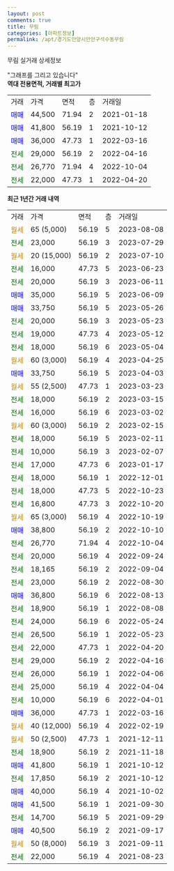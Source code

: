 ```yaml
---
layout: post
comments: true
title: 무림
categories: [아파트정보]
permalink: /apt/경기도안양시만안구석수동무림
---
```


무림 실거래 상세정보

<script type="text/javascript">
  google.charts.load('current', {'packages':['line', 'corechart']});
  google.charts.setOnLoadCallback(drawChart);

  function drawChart() {
    var data = new google.visualization.DataTable();
    data.addColumn('date', '거래일');
    data.addColumn('number', "매매");
    data.addColumn('number', "전세");
    data.addColumn('number', "전매");

    data.addRows([[new Date(Date.parse("2023-08-08")), null, null, null], [new Date(Date.parse("2023-07-29")), null, 23000, null], [new Date(Date.parse("2023-07-10")), null, null, null], [new Date(Date.parse("2023-06-23")), null, 16000, null], [new Date(Date.parse("2023-06-11")), null, 20000, null], [new Date(Date.parse("2023-06-09")), 35000, null, null], [new Date(Date.parse("2023-05-26")), 33750, null, null], [new Date(Date.parse("2023-05-23")), null, 20000, null], [new Date(Date.parse("2023-05-12")), null, 19000, null], [new Date(Date.parse("2023-05-04")), null, 18000, null], [new Date(Date.parse("2023-04-25")), null, null, null], [new Date(Date.parse("2023-04-03")), 33750, null, null], [new Date(Date.parse("2023-03-23")), null, null, null], [new Date(Date.parse("2023-03-15")), null, 18000, null], [new Date(Date.parse("2023-03-02")), null, 16000, null], [new Date(Date.parse("2023-02-15")), null, null, null], [new Date(Date.parse("2023-02-11")), null, 18000, null], [new Date(Date.parse("2023-02-07")), null, 10000, null], [new Date(Date.parse("2023-01-17")), null, 17000, null], [new Date(Date.parse("2022-12-01")), null, 18000, null], [new Date(Date.parse("2022-10-23")), null, 18000, null], [new Date(Date.parse("2022-10-20")), null, 16800, null], [new Date(Date.parse("2022-10-19")), null, null, null], [new Date(Date.parse("2022-10-10")), 38800, null, null], [new Date(Date.parse("2022-10-04")), null, 26770, null], [new Date(Date.parse("2022-09-24")), null, 20000, null], [new Date(Date.parse("2022-09-04")), null, 18165, null], [new Date(Date.parse("2022-08-30")), null, 23000, null], [new Date(Date.parse("2022-08-13")), 36800, null, null], [new Date(Date.parse("2022-08-08")), null, 18900, null], [new Date(Date.parse("2022-05-24")), null, 24000, null], [new Date(Date.parse("2022-05-23")), null, 26500, null], [new Date(Date.parse("2022-04-20")), null, 22000, null], [new Date(Date.parse("2022-04-16")), null, 29000, null], [new Date(Date.parse("2022-04-06")), null, 26000, null], [new Date(Date.parse("2022-04-04")), null, 25000, null], [new Date(Date.parse("2022-04-01")), null, 10000, null], [new Date(Date.parse("2022-03-16")), 36000, null, null], [new Date(Date.parse("2022-02-19")), null, null, null], [new Date(Date.parse("2021-12-11")), null, null, null], [new Date(Date.parse("2021-11-18")), null, 18900, null], [new Date(Date.parse("2021-10-12")), 41800, null, null], [new Date(Date.parse("2021-10-12")), null, 17850, null], [new Date(Date.parse("2021-10-02")), 40000, null, null], [new Date(Date.parse("2021-09-30")), 41500, null, null], [new Date(Date.parse("2021-09-29")), null, 14700, null], [new Date(Date.parse("2021-09-17")), 40500, null, null], [new Date(Date.parse("2021-09-11")), null, null, null], [new Date(Date.parse("2021-08-23")), null, 22000, null]]);

    var options = {
      hAxis: {
        format: 'yyyy/MM/dd'
      },    
      lineWidth: 0,
      pointsVisible: true,    
      title: '최근 1년간 유형별 실거래가 분포',
      legend: { position: 'bottom' }
    };

    var formatter = new google.visualization.NumberFormat({pattern:'###,###'} );
    formatter.format(data, 1);
    formatter.format(data, 2);
    
    setTimeout(function() {
        var chart = new google.visualization.LineChart(document.getElementById('columnchart_material'));
        chart.draw(data, (options));
        document.getElementById('loading').style.display = 'none';
    }, 200);
  }
</script>


<div id="loading" style="z-index:20; display: block; margin-left: 0px">"그래프를 그리고 있습니다"</div>
<div id="columnchart_material" style="width: 95%; margin-left: 0px; display: block"></div>
<!-- contents start -->
<b>역대 전용면적, 거래별 최고가</b>
<table class="sortable">
    <tr>
      <td>거래</td>
      <td>가격</td>
      <td>면적</td>
      <td>층</td>
      <td>거래일</td>
    </tr>
        <tr>
          <td><a style="color: blue">매매</a></td>
          <td>44,500</td>
          <td>71.94</td>
          <td>2</td>
          <td>2021-01-18</td>
        </tr>            <tr>
          <td><a style="color: blue">매매</a></td>
          <td>41,800</td>
          <td>56.19</td>
          <td>1</td>
          <td>2021-10-12</td>
        </tr>            <tr>
          <td><a style="color: blue">매매</a></td>
          <td>36,000</td>
          <td>47.73</td>
          <td>1</td>
          <td>2022-03-16</td>
        </tr>        
        <tr>
              <td><a style="color: darkgreen">전세</a></td>
              <td>29,000</td>
              <td>56.19</td>
              <td>2</td>
              <td>2022-04-16</td>
            </tr>            <tr>
              <td><a style="color: darkgreen">전세</a></td>
              <td>26,770</td>
              <td>71.94</td>
              <td>4</td>
              <td>2022-10-04</td>
            </tr>            <tr>
              <td><a style="color: darkgreen">전세</a></td>
              <td>22,000</td>
              <td>47.73</td>
              <td>1</td>
              <td>2022-04-20</td>
            </tr>        
    
</table>

<b>최근 1년간 거래 내역</b>

<table class="sortable">
    <tr>
      <td>거래</td>
      <td>가격</td>
      <td>면적</td>
      <td>층</td>
      <td>거래일</td>
    </tr>
    <tr>
      <td><a style="color: darkgoldenrod">월세</a></td>
      <td>65 (5,000)</td>
      <td>56.19</td>
      <td>5</td>
      <td>2023-08-08</td>
    </tr>          <tr>
      <td><a style="color: darkgreen">전세</a></td>
      <td>23,000</td>
      <td>56.19</td>
      <td>3</td>
      <td>2023-07-29</td>
    </tr>          <tr>
      <td><a style="color: darkgoldenrod">월세</a></td>
      <td>20 (15,000)</td>
      <td>56.19</td>
      <td>2</td>
      <td>2023-07-10</td>
    </tr>          <tr>
      <td><a style="color: darkgreen">전세</a></td>
      <td>16,000</td>
      <td>47.73</td>
      <td>5</td>
      <td>2023-06-23</td>
    </tr>          <tr>
      <td><a style="color: darkgreen">전세</a></td>
      <td>20,000</td>
      <td>56.19</td>
      <td>3</td>
      <td>2023-06-11</td>
    </tr>          <tr>
      <td><a style="color: blue">매매</a></td>
      <td>35,000</td>
      <td>56.19</td>
      <td>5</td>
      <td>2023-06-09</td>
    </tr>          <tr>
      <td><a style="color: blue">매매</a></td>
      <td>33,750</td>
      <td>56.19</td>
      <td>5</td>
      <td>2023-05-26</td>
    </tr>          <tr>
      <td><a style="color: darkgreen">전세</a></td>
      <td>20,000</td>
      <td>56.19</td>
      <td>3</td>
      <td>2023-05-23</td>
    </tr>          <tr>
      <td><a style="color: darkgreen">전세</a></td>
      <td>19,000</td>
      <td>47.73</td>
      <td>4</td>
      <td>2023-05-12</td>
    </tr>          <tr>
      <td><a style="color: darkgreen">전세</a></td>
      <td>18,000</td>
      <td>56.19</td>
      <td>6</td>
      <td>2023-05-04</td>
    </tr>          <tr>
      <td><a style="color: darkgoldenrod">월세</a></td>
      <td>60 (3,000)</td>
      <td>56.19</td>
      <td>4</td>
      <td>2023-04-25</td>
    </tr>          <tr>
      <td><a style="color: blue">매매</a></td>
      <td>33,750</td>
      <td>56.19</td>
      <td>5</td>
      <td>2023-04-03</td>
    </tr>          <tr>
      <td><a style="color: darkgoldenrod">월세</a></td>
      <td>55 (2,500)</td>
      <td>47.73</td>
      <td>1</td>
      <td>2023-03-23</td>
    </tr>          <tr>
      <td><a style="color: darkgreen">전세</a></td>
      <td>18,000</td>
      <td>56.19</td>
      <td>2</td>
      <td>2023-03-15</td>
    </tr>          <tr>
      <td><a style="color: darkgreen">전세</a></td>
      <td>16,000</td>
      <td>56.19</td>
      <td>6</td>
      <td>2023-03-02</td>
    </tr>          <tr>
      <td><a style="color: darkgoldenrod">월세</a></td>
      <td>60 (3,000)</td>
      <td>56.19</td>
      <td>2</td>
      <td>2023-02-15</td>
    </tr>          <tr>
      <td><a style="color: darkgreen">전세</a></td>
      <td>18,000</td>
      <td>56.19</td>
      <td>5</td>
      <td>2023-02-11</td>
    </tr>          <tr>
      <td><a style="color: darkgreen">전세</a></td>
      <td>10,000</td>
      <td>56.19</td>
      <td>3</td>
      <td>2023-02-07</td>
    </tr>          <tr>
      <td><a style="color: darkgreen">전세</a></td>
      <td>17,000</td>
      <td>47.73</td>
      <td>6</td>
      <td>2023-01-17</td>
    </tr>          <tr>
      <td><a style="color: darkgreen">전세</a></td>
      <td>18,000</td>
      <td>56.19</td>
      <td>1</td>
      <td>2022-12-01</td>
    </tr>          <tr>
      <td><a style="color: darkgreen">전세</a></td>
      <td>18,000</td>
      <td>47.73</td>
      <td>5</td>
      <td>2022-10-23</td>
    </tr>          <tr>
      <td><a style="color: darkgreen">전세</a></td>
      <td>16,800</td>
      <td>47.73</td>
      <td>3</td>
      <td>2022-10-20</td>
    </tr>          <tr>
      <td><a style="color: darkgoldenrod">월세</a></td>
      <td>65 (3,000)</td>
      <td>56.19</td>
      <td>4</td>
      <td>2022-10-19</td>
    </tr>          <tr>
      <td><a style="color: blue">매매</a></td>
      <td>38,800</td>
      <td>56.19</td>
      <td>2</td>
      <td>2022-10-10</td>
    </tr>          <tr>
      <td><a style="color: darkgreen">전세</a></td>
      <td>26,770</td>
      <td>71.94</td>
      <td>4</td>
      <td>2022-10-04</td>
    </tr>          <tr>
      <td><a style="color: darkgreen">전세</a></td>
      <td>20,000</td>
      <td>56.19</td>
      <td>4</td>
      <td>2022-09-24</td>
    </tr>          <tr>
      <td><a style="color: darkgreen">전세</a></td>
      <td>18,165</td>
      <td>56.19</td>
      <td>2</td>
      <td>2022-09-04</td>
    </tr>          <tr>
      <td><a style="color: darkgreen">전세</a></td>
      <td>23,000</td>
      <td>56.19</td>
      <td>2</td>
      <td>2022-08-30</td>
    </tr>          <tr>
      <td><a style="color: blue">매매</a></td>
      <td>36,800</td>
      <td>56.19</td>
      <td>6</td>
      <td>2022-08-13</td>
    </tr>          <tr>
      <td><a style="color: darkgreen">전세</a></td>
      <td>18,900</td>
      <td>56.19</td>
      <td>1</td>
      <td>2022-08-08</td>
    </tr>          <tr>
      <td><a style="color: darkgreen">전세</a></td>
      <td>24,000</td>
      <td>56.19</td>
      <td>6</td>
      <td>2022-05-24</td>
    </tr>          <tr>
      <td><a style="color: darkgreen">전세</a></td>
      <td>26,500</td>
      <td>56.19</td>
      <td>1</td>
      <td>2022-05-23</td>
    </tr>          <tr>
      <td><a style="color: darkgreen">전세</a></td>
      <td>22,000</td>
      <td>47.73</td>
      <td>1</td>
      <td>2022-04-20</td>
    </tr>          <tr>
      <td><a style="color: darkgreen">전세</a></td>
      <td>29,000</td>
      <td>56.19</td>
      <td>2</td>
      <td>2022-04-16</td>
    </tr>          <tr>
      <td><a style="color: darkgreen">전세</a></td>
      <td>26,000</td>
      <td>56.19</td>
      <td>1</td>
      <td>2022-04-06</td>
    </tr>          <tr>
      <td><a style="color: darkgreen">전세</a></td>
      <td>25,000</td>
      <td>56.19</td>
      <td>4</td>
      <td>2022-04-04</td>
    </tr>          <tr>
      <td><a style="color: darkgreen">전세</a></td>
      <td>10,000</td>
      <td>56.19</td>
      <td>6</td>
      <td>2022-04-01</td>
    </tr>          <tr>
      <td><a style="color: blue">매매</a></td>
      <td>36,000</td>
      <td>47.73</td>
      <td>1</td>
      <td>2022-03-16</td>
    </tr>          <tr>
      <td><a style="color: darkgoldenrod">월세</a></td>
      <td>40 (12,000)</td>
      <td>56.19</td>
      <td>4</td>
      <td>2022-02-19</td>
    </tr>          <tr>
      <td><a style="color: darkgoldenrod">월세</a></td>
      <td>50 (2,500)</td>
      <td>47.73</td>
      <td>1</td>
      <td>2021-12-11</td>
    </tr>          <tr>
      <td><a style="color: darkgreen">전세</a></td>
      <td>18,900</td>
      <td>56.19</td>
      <td>2</td>
      <td>2021-11-18</td>
    </tr>          <tr>
      <td><a style="color: blue">매매</a></td>
      <td>41,800</td>
      <td>56.19</td>
      <td>1</td>
      <td>2021-10-12</td>
    </tr>          <tr>
      <td><a style="color: darkgreen">전세</a></td>
      <td>17,850</td>
      <td>56.19</td>
      <td>2</td>
      <td>2021-10-12</td>
    </tr>          <tr>
      <td><a style="color: blue">매매</a></td>
      <td>40,000</td>
      <td>56.19</td>
      <td>4</td>
      <td>2021-10-02</td>
    </tr>          <tr>
      <td><a style="color: blue">매매</a></td>
      <td>41,500</td>
      <td>56.19</td>
      <td>1</td>
      <td>2021-09-30</td>
    </tr>          <tr>
      <td><a style="color: darkgreen">전세</a></td>
      <td>14,700</td>
      <td>56.19</td>
      <td>5</td>
      <td>2021-09-29</td>
    </tr>          <tr>
      <td><a style="color: blue">매매</a></td>
      <td>40,500</td>
      <td>56.19</td>
      <td>2</td>
      <td>2021-09-17</td>
    </tr>          <tr>
      <td><a style="color: darkgoldenrod">월세</a></td>
      <td>50 (8,000)</td>
      <td>56.19</td>
      <td>3</td>
      <td>2021-09-11</td>
    </tr>          <tr>
      <td><a style="color: darkgreen">전세</a></td>
      <td>22,000</td>
      <td>56.19</td>
      <td>4</td>
      <td>2021-08-23</td>
    </tr>      </table>
<!-- contents end -->    

